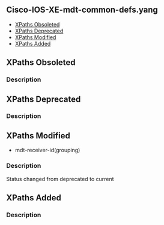 ## Cisco-IOS-XE-mdt-common-defs.yang


- [XPaths Obsoleted](#xpaths-obsoleted)
- [XPaths Deprecated](#xpaths-deprecated)
- [XPaths Modified](#xpaths-modified)
- [XPaths Added](#xpaths-added)

## XPaths Obsoleted

### Description

## XPaths Deprecated

### Description

## XPaths Modified

- mdt-receiver-id(grouping)

### Description

Status changed from deprecated to current

## XPaths Added

### Description
